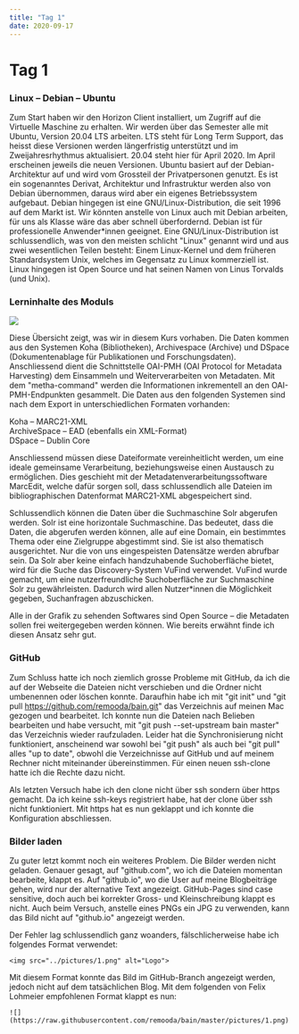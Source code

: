 ```yaml
---
title: "Tag 1"
date: 2020-09-17
---
```


# Tag 1

### Linux – Debian – Ubuntu
Zum Start haben wir den Horizon Client installiert, um Zugriff auf die Virtuelle Maschine zu erhalten. Wir werden über das Semester alle mit Ubuntu, Version 20.04 LTS arbeiten. LTS steht für Long Term Support, das heisst diese Versionen werden längerfristig unterstützt und im Zweijahresrhythmus aktualisiert. 20.04 steht hier für April 2020. Im April erscheinen jeweils die neuen Versionen. Ubuntu basiert auf der Debian-Architektur auf und wird vom Grossteil der Privatpersonen genutzt. Es ist ein sogenanntes Derivat, Architektur und Infrastruktur werden also von Debian übernommen, daraus wird aber ein eigenes Betriebssystem aufgebaut. Debian hingegen ist eine GNU/Linux-Distribution, die seit 1996 auf dem Markt ist. Wir könnten anstelle von Linux auch mit Debian arbeiten, für uns als Klasse wäre das aber schnell überfordernd. Debian ist für professionelle Anwender\*innen geeignet. Eine GNU/Linux-Distribution ist schlussendlich, was von den meisten schlicht "Linux" genannt wird und aus zwei wesentlichen Teilen besteht: Einem Linux-Kernel und dem früheren Standardsystem Unix, welches im Gegensatz zu Linux kommerziell ist. Linux hingegen ist Open Source und hat seinen Namen von Linus Torvalds (und Unix).

### Lerninhalte des Moduls

![](https://raw.githubusercontent.com/remooda/bain/master/pictures/1.png)

Diese Übersicht zeigt, was wir in diesem Kurs vorhaben. Die Daten kommen aus den Systemen Koha (Bibliotheken), Archivespace (Archive) und DSpace (Dokumentenablage für Publikationen und Forschungsdaten). Anschliessend dient die Schnittstelle OAI-PMH (OAI Protocol for Metadata Harvesting) dem Einsammeln und Weiterverarbeiten von Metadaten. Mit dem "metha-command" werden die Informationen inkrementell an den OAI-PMH-Endpunkten gesammelt. Die Daten aus den folgenden Systemen sind nach dem Export in unterschiedlichen Formaten vorhanden:

Koha – MARC21-XML<br>
ArchiveSpace – EAD (ebenfalls ein XML-Format)<br>
DSpace – Dublin Core

Anschliessend müssen diese Dateiformate vereinheitlicht werden, um eine ideale gemeinsame Verarbeitung, beziehungsweise einen Austausch zu ermöglichen. Dies geschieht mit der Metadatenverarbeitungssoftware MarcEdit, welche dafür sorgen soll, dass schlussendlich alle Dateien im bibliographischen Datenformat MARC21-XML abgespeichert sind.

Schlussendlich können die Daten über die Suchmaschine Solr abgerufen werden. Solr ist eine horizontale Suchmaschine. Das bedeutet, dass die Daten, die abgerufen werden können, alle auf eine Domain, ein bestimmtes Thema oder eine Zielgruppe abgestimmt sind. Sie ist also thematisch ausgerichtet. Nur die von uns eingespeisten Datensätze werden abrufbar sein. Da Solr aber keine einfach handzuhabende Suchoberfläche bietet, wird für die Suche das Discovery-System VuFind verwendet. VuFind wurde gemacht, um eine nutzerfreundliche Suchoberfläche zur Suchmaschine Solr zu gewährleisten. Dadurch wird allen Nutzer\*innen die Möglichkeit gegeben, Suchanfragen abzuschicken.

Alle in der Grafik zu sehenden Softwares sind Open Source – die Metadaten sollen frei weitergegeben werden können. Wie bereits erwähnt finde ich diesen Ansatz sehr gut.

### GitHub
Zum Schluss hatte ich noch ziemlich grosse Probleme mit GitHub, da ich die auf der Webseite die Dateien nicht verschieben und die Ordner nicht umbenennen oder löschen konnte. Daraufhin habe ich mit "git init" und "git pull https://github.com/remooda/bain.git" das Verzeichnis auf meinen Mac gezogen und bearbeitet. Ich konnte nun die Dateien nach Belieben bearbeiten und habe versucht, mit "git push --set-upstream bain master" das Verzeichnis wieder raufzuladen. Leider hat die Synchronisierung nicht funktioniert, anscheinend war sowohl bei "git push" als auch bei "git pull" alles "up to date", obwohl die Verzeichnisse auf GitHub und auf meinem Rechner nicht miteinander übereinstimmen. Für einen neuen ssh-clone hatte ich die Rechte dazu nicht.

Als letzten Versuch habe ich den clone nicht über ssh sondern über https gemacht. Da ich keine ssh-keys registriert habe, hat der clone über ssh nicht funktioniert. Mit https hat es nun geklappt und ich konnte die Konfiguration abschliessen.

### Bilder laden
Zu guter letzt kommt noch ein weiteres Problem. Die Bilder werden nicht geladen. Genauer gesagt, auf "github.com", wo ich die Dateien momentan bearbeite, klappt es. Auf "github.io", wo die User auf meine Blogbeiträge gehen, wird nur der alternative Text angezeigt. GitHub-Pages sind case sensitive, doch auch bei korrekter Gross- und Kleinschreibung klappt es nicht. Auch beim Versuch, anstelle eines PNGs ein JPG zu verwenden, kann das Bild nicht auf "github.io" angezeigt werden.

Der Fehler lag schlussendlich ganz woanders, fälschlicherweise habe ich folgendes Format verwendet:

```<img src="../pictures/1.png" alt="Logo">```

Mit diesem Format konnte das Bild im GitHub-Branch angezeigt werden, jedoch nicht auf dem tatsächlichen Blog. Mit dem folgenden von Felix Lohmeier empfohlenen Format klappt es nun:

```![](https://raw.githubusercontent.com/remooda/bain/master/pictures/1.png)```